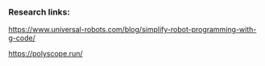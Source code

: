 ### Research links:

https://www.universal-robots.com/blog/simplify-robot-programming-with-g-code/

https://polyscope.run/
